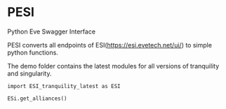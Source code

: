 # PESI
Python Eve Swagger Interface

PESI converts all endpoints of ESI(https://esi.evetech.net/ui/) to simple python functions.

The demo folder contains the latest modules for all versions of tranquility and singularity.

```
import ESI_tranquility_latest as ESI

ESi.get_alliances()
```
